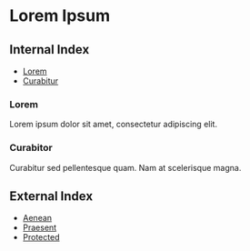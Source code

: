 # Lorem Ipsum

## Internal Index
- [Lorem](#lorem)
- [Curabitur](#curabitor)

### Lorem

Lorem ipsum dolor sit amet, consectetur adipiscing elit.

### Curabitor

Curabitur sed pellentesque quam. Nam at scelerisque magna.

## External Index
- [Aenean](/aenean)
- [Praesent](/praesent)
- [Protected](/protected)
